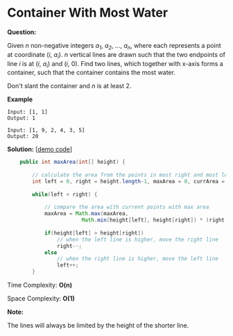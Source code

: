 # Container With Most Water

**Question:** 

Given *n* non-negative integers *a<sub>1</sub>*, *a<sub>2</sub>*, ..., *a<sub>n</sub>*, where each represents a point at coordinate (*i*, *a<sub>i</sub>*). *n* vertical lines are drawn such that the two endpoints of line *i* is at (*i*, *a<sub>i</sub>*) and (*i*, 0). Find two lines, which together with x-axis forms a container, such that the container contains the most water.

Don't slant the container and *n* is at least 2.

**Example** 

```
Input: [1, 1]
Output: 1
```

```
Input: [1, 9, 2, 4, 3, 5]
Output: 20
```

**Solution:** [[demo code](https://github.com/AlfredYan/Algorithms_Practice/blob/master/code/ContainerWithMostWater.java)]

```java
	public int maxArea(int[] height) {
		
		// calculate the area from the points in most right and most left
		int left = 0, right = height.length-1, maxArea = 0, currArea = 0;
		
		while(left < right) {
			
			// compare the area with current points with max area
			maxArea = Math.max(maxArea, 
                      	Math.min(height[left], height[right]) * (right - left));
			
			if(height[left] > height[right])
				// when the left line is higher, move the right line
				right--;
			else
				// when the right line is higher, move the left line
				left++;
		}
```

Time Complexity: **O(n)** 

Space Complexity: **O(1)** 

**Note:** 

The lines will always be limited by the height of the shorter line.
